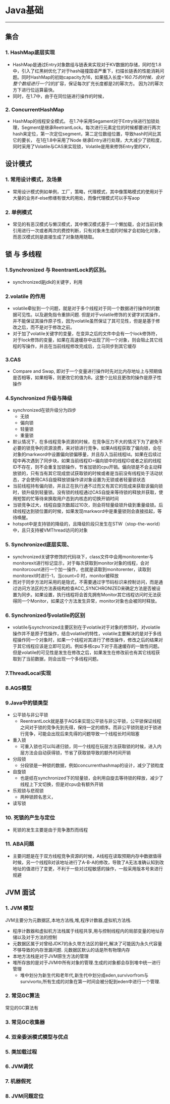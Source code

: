 # Java基础
***

## 集合

### 1. HashMap底层实现
- HashMap是通过Entry对象数组与链表来实现对于KV数据的存储，同时在1.8中，引入了红黑树优化了对于hash碰撞国语严重下，扫描长链表的性能消耗问题。同时HashMap的初始capacity为16，如果插入长度=16*0.75的时候，会对整个数组进行一个*2的扩容，保证每次扩充长度都是2的幂次方。 因为2的幂次方下进行位运算最快。
- 同时，在1.7中，由于在同位链进行操作的时候，
### 2. ConcurrentHashMap
- HashMap的线程安全模式。 在1.7中采用Segament对于Entry块进行加锁处理，Segment是继承ReetrantLock。每次进行元素定位的时候都要进行两次hash来定位，第一次定位segment，第二定位数组位置，导致hash时间比其它的要长， 在1在1.8中采用了Node 继承Entry进行处理，大大减少了锁粒度，同时采用了Volatile与CAS来实现锁，Volatile是用来修饰Entry里的KV，

## 设计模式
### 1. 常用设计模式，及场景
- 常用设计模式例如单例，工厂，策略，代理模式，其中像策略模式的使用对于大量的业务if-else修缮有很大的用处，而像代理模式可以手写aop


### 2. 单例模式
- 常见的有恶汉模式与懒汉模式，其中懒汉模式基于一个懒加载，会对当前对象引用进行一次或者两次的费控判断，只有对象未生成的时候才会初始化对象，而恶汉模式则是直接生成了对象随用随取。

## 锁 与 多线程

### 1.Synchronized 与 ReentrantLock的区别。
- synchronized是jdk的关键字，利用
### 2.volatile 的作用
- volatile牵扯到一个问题，就是对于多个线程对于同一个数据进行操作时的数据可见性。以及避免指令重排问题. 但是对于volatile修饰的关键字对其操作，并不能保证其操作原子性，因为volatile虽然保证了其可见性，但是是基于修改之后，而不是对于修改之前。
- 对于加了volatile关键字的变量，在变异之后的文件中会有一个lock修饰符，对于lock修饰的变量，如果在高速缓存中出现了同一个对象，则会阻止其它线程的写操作，并且在当前线程修改完成后，立马同步到其它缓存
### 3.CAS
- Compare and Swap, 即对于一个变量进行操作时先对比内存地址上与预期值是否相等，如果相等，则更改它的值为B。这整个比较且更改的操作是原子性操作
### 4.Synchronized 升级与降级
- synchronized在锁升级分为四步
    + 无锁
    + 偏向锁
    + 轻量锁
    + 重量锁
- 默认情况下，在多线程竞争资源的时候，在竞争压力不大的情况下为了避免不必要的锁竞争的资源浪费，来对锁进行竞争，如果A线程获取了偏向锁，会在对象的markword中设置偏向锁偏移量，并且存入当前线程Id。如果在后续过程中再次遇到了同步块，如果当前线程ID=偏向锁中的线程ID或者之前的线程ID不存在，则不会重复加锁操作，节省加锁的cpu开销。偏向锁是不会主动释放锁的，只有当有其它现成尝试获取锁的时候或者是当前没有线程处于活动状态，才会使用CAS自旋释放锁操作讲对象设置为无锁或者轻量锁状态
- 当前线程持有偏向锁，并且正在执行通不过而又有其它的现成来获取该偏向锁时，锁升级到轻量锁。没有锁的线程通过CAS自旋来等待锁的释放并获取，使用短暂的忙等待来换取用户态到内核态的切换开销时间
- 当锁竞争过大，线程自旋次数超过10次，则会将轻量级锁升级到重量级锁。后续线程达到锁位置的时候，如果发现markword中是重量锁则会直接挂起，等待唤醒。
- hotspot中是支持锁的降级的，且降级阶段只发生在STW（stop-the-world）中，且只支持被VMThread访问的对象
### 5. Synchronized底层实现、
- synchronized关键字修饰的代码块下，class文件中会用monitorenter与monitorexit进行标记显示，对于每次获取到monitor对象的线程，会对monitorcount进行一个加一操作，也就是读取到monitorenter，读取到monitorexit时进行-1，当count=0 时，monitor被释放
- 而对于同步方法时采用的是隐式，不需要通过字节码标识来控制访问，而是通过访问方法区的方法表结构检查ACC_SYNCHRONIZED来确定方法是否被设置为同步。如果设置，执行线程将会首先拥有Monitor其它线程访问时无法获得同一个Monitor，如果这个方法发生异常，monitor对象也会被同时释放。

### 6. Synchronized与volatile的区别
- volatile与synchronized主要区别在于volatile对于对象的修饰时，对volatile操作并不是原子性操作，结合volatile的特性，volatile主要解决的是对于多线程操作同一个对象时，如果一个线程对其进行了修改操作，修改之后的结果对于其它线程应该是立即可见的。例如多核cpu下对于高速缓存的一致性问题。但是volatile的可见性是发生在修改之后，如果发生在修改前也有其它线程获取到了当前数据，则会出现一个多线程问题。

### 7.ThreadLocal实现
### 8.AQS模型
### 9.Java中的锁类型
- 公平锁与非公平锁
    + ReentrantLock就是基于AQS来实现公平锁与非公平锁，公平锁保证线程之间对于锁的竞争先到先得，保持一定的顺序。而非公平锁则是对于锁进行竞争，可能会出现后来先得的问题导致一个线程长时间阻塞
- 重入锁
    + 可重入锁也可以叫递归锁，同一个线程在玩层方法获取锁的时候，进入内层方法会自动获得锁，节省了获取锁导致的额外时间开销
- 分段锁
    + 分段锁是一种锁的数据，例如concurrenthashmap的设计，减少了锁粒度
- 自旋锁
    + 也是纸在synchronized下的轻量锁，会利用自旋去等待锁的释放，减少了线程上下文切换，但是对cpu会有额外开销
- 乐观锁与悲观锁
    + 两种锁顾名思义，
- 读写锁

### 10. 死锁的产生与定位
- 死锁的发生主要是由于竞争激烈而线程
### 11. ABA问题
- 主要问题是在于双方线程竞争资源的时候，A线程在读取预期内存中数据值得时候，另一个线程B对该地址进行了A-B-A的修改，导致了A无法准确认知到改地址的值进行了变更，不利于一些对过程敏感的操作，一般采用版本号来进行规避
## JVM 面试



### 1. JVM 模型

JVM主要分为元数据区,本地方法栈,堆,程序计数器,虚拟机方法栈. 

- 程序计数器和虚拟机方法栈属于线程共享,用与控制线程内的局部变量的地址存储以及对于方法的控制
- 元数据区属于对曾经JDK7的永久带方法区的替代,解决了可能因为永久代容量不够导致的内存泄漏问题. 元数据区默认的话是所有物理内存
- 本地方法栈是对于JVM原生方法的管理
- 堆所存放的是对于JVM中所有对象的管理.生成的对象都会存到堆中统一进行管理
  - 堆中划分为新生代和老年代,新生代中划分成eden,survivorfrom与survivorto,所有生成的对象在第一时间会被分配到eden中进行一个管理.

### 2. 常见GC算法

常见的GC算法有

### 3. 常见GC收集器
### 4. 双亲委派模式模型与优点
### 5. 类加载过程
### 6. JVM调优
### 7. 机器假死
### 8. JVM问题定位